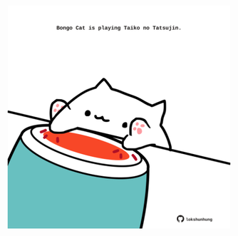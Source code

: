 <!-- built at 22/05/2022, 11:00:56 UTC -->
<p align="center">
  <img width="500" height="500" src="./ReadmeImage.svg">
</p>
